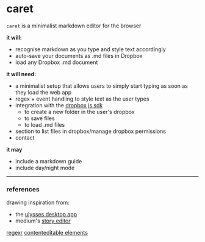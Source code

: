 # caret

`caret` is a minimalist markdown editor for the browser  
  
**it will:**  
- recognise markdown as you type and style text accordingly
- auto-save your documents as .md files in Dropbox
- load any Dropbox .md document  
	  
**it will need:**  
- a minimalist setup that allows users to simply start typing as soon as they load the web app
- regex + event handling to style text as the user types
- integration with the [dropbox js sdk][1]
	- to create a new folder in the user's dropbox
	- to save files
	- to load .md files
- section to list files in dropbox/manage dropbox permissions
- contact

**it may**
- include a markdown guide
- include day/night mode

---- 

### references

drawing inspiration from:  
- the [ulysses desktop app][2]
- medium's [story editor][3]

[regexr][4]
[contenteditable elements][5]


[1]:	https://github.com/dropbox/dropbox-sdk-js
[2]:	http://www.ulyssesapp.com/
[3]:	https://medium.com/new-story
[4]:	http://regexr.com/
[5]:	https://developer.mozilla.org/en-US/docs/Web/Guide/HTML/Editable_content
